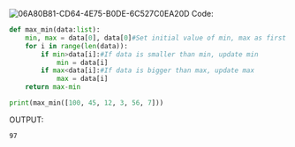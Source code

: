 ![06A80B81-CD64-4E75-B0DE-6C527C0EA20D](https://github.com/yutaro741/G12_quiz/assets/111973553/e600c809-0735-4b3a-835d-eaebff50252c)
Code:
```.py
def max_min(data:list):
    min, max = data[0], data[0]#Set initial value of min, max as first value.
    for i in range(len(data)):
        if min>data[i]:#If data is smaller than min, update min
            min = data[i]
        if max<data[i]:#If data is bigger than max, update max
            max = data[i]
    return max-min

print(max_min([100, 45, 12, 3, 56, 7]))
```
OUTPUT:
```
97
```
